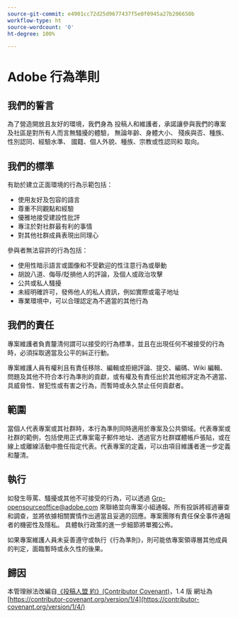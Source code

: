 ```yaml
---
source-git-commit: e4901cc72d25d9677437f5e0f0945a27b206650b
workflow-type: ht
source-wordcount: '0'
ht-degree: 100%

---
```

# Adobe 行為準則

## 我們的誓言

為了營造開放且友好的環境，我們身為
投稿人和維護者，承諾讓參與我們的專案及社區是對所有人而言無騷擾的體驗，
無論年齡、身體大小、
殘疾與否、種族、性別認同、經驗水準、
國籍、個人外貌、種族、宗教或性認同和
取向。

## 我們的標準

有助於建立正面環境的行為示範包括：

* 使用友好及包容的語言
* 尊重不同觀點和經驗
* 優雅地接受建設性批評
* 專注於對社群最有利的事情
* 對其他社群成員表現出同理心

參與者無法容許的行為包括：

* 使用性暗示語言或圖像和不受歡迎的性注意行為或舉動
* 胡說八道、侮辱/貶損他人的評論，及個人或政治攻擊
* 公共或私人騷擾
* 未經明確許可，發佈他人的私人資訊，例如實際或電子地址
* 專業環境中，可以合理認定為不適當的其他行為

## 我們的責任

專案維護者負責釐清何謂可以接受的行為標準，並且在出現任何不被接受的行為時，必須採取適當及公平的糾正行動。

專案維護人員有權利且有責任移除、編輯或拒絕評論、提交、編碼、Wiki 編輯、問題及其他不符合本行為準則的貢獻，或有權及有責任出於其他經評定為不適當、具威脅性、冒犯性或有害之行為，而暫時或永久禁止任何貢獻者。

## 範圍

當個人代表專案或其社群時，本行為準則同時適用於專案及公共領域。代表專案或社群的範例，包括使用正式專案電子郵件地址、透過官方社群媒體帳戶張貼，或在線上或離線活動中擔任指定代表。代表專案的定義，可以由項目維護者進一步定義和釐清。

## 執行

如發生辱罵、騷擾或其他不可接受的行為，可以透過 Grp-opensourceoffice@adobe.com 來聯絡並向專案小組通報。所有投訴將經過審查和調查，並將依據相關實情作出適當且妥適的回應。專案團隊有責任保全事件通報者的機密性及隱私。
具體執行政策的進一步細節將單獨公佈。

如果專案維護人員未妥善遵守或執行《行為準則》，則可能依專案領導層其他成員的判定，面臨暫時或永久性的後果。

## 歸因

本管理辦法改編自[《投稿人盟 約》(Contributor Covenant)](https://contributor-covenant.org)，1.4 版
網址為 [https://contributor-covenant.org/version/1/4](https://contributor-covenant.org/version/1/4/)
